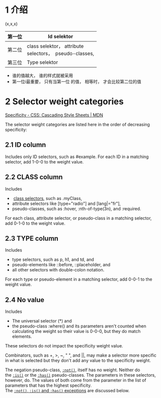 # 1 介绍

(x,x,x)

| 第一位 | Id selektor                                               |
| --- | --------------------------------------------------------- |
| 第二位 | class selektor， attribute<br> selectors，  pseudo-classes, |
| 第三位 | Type selektor                                             |

- 谁的值越大， 谁的样式就被采用
- 第一位i最重要， 只有当第一位 的值， 相等时， 才会比较第二位的值

# 2 Selector weight categories

[Specificity - CSS&colon; Cascading Style Sheets | MDN](https://developer.mozilla.org/en-US/docs/Web/CSS/Specificity)

The selector weight categories are listed here in the order of decreasing specificity:

## 2.1 ID column

Includes only ID selectors, such as #example. 
For each ID in a matching selector, add 1-0-0 to the weight value.

## 2.2 CLASS column

Includes

-  [class selectors](https://developer.mozilla.org/en-US/docs/Web/CSS/Class_selectors), such as .myClass,
- attribute selectors like [type="radio"] and [lang|="fr"],
- pseudo-classes, such as :hover, :nth-of-type(3n), and :required.

For each class, attribute selector, or pseudo-class in a matching selector, add 0-1-0 to the weight value.

## 2.3 TYPE column

Includes 

- type selectors, such as p, h1, and td, and 
- pseudo-elements like ::before, ::placeholder, and 
- all other selectors with double-colon notation. 

For each type or pseudo-element in a matching selector, add 0-0-1 to the weight value.

## 2.4 No value

Includes

- The universal selector (*) and 
- the pseudo-class :where() and its parameters 
  aren't counted when calculating the weight so their value is 0-0-0, but they do match elements. 

These selectors do not impact the specificity weight value.

Combinators, such as +, >, ~, " ", and ||, may make a selector more specific in what is selected but they don't add any value to the specificity weight.

The negation pseudo-class, [`:not()`](https://developer.mozilla.org/en-US/docs/Web/CSS/:not), itself has no weight. Neither do the [`:is()`](https://developer.mozilla.org/en-US/docs/Web/CSS/:is) or the [`:has()`](https://developer.mozilla.org/en-US/docs/Web/CSS/:has) pseudo-classes. The parameters in these selectors, however, do. The values of both come from the parameter in the list of parameters that has the highest specificity. The [`:not()`, `:is()` and `:has()` exceptions](https://developer.mozilla.org/en-US/docs/Web/CSS/Specificity?retiredLocale=de#the-is-not-and-has-exceptions) are discussed below.
